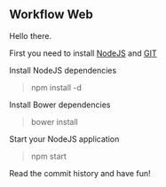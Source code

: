 ## Workflow Web

Hello there.

First you need to install [NodeJS](http://nodejs.org) and [GIT](https://git-scm.com/)

Install NodeJS dependencies
> npm install -d

Install Bower dependencies
> bower install

Start your NodeJS application
> npm start

Read the commit history and have fun!
